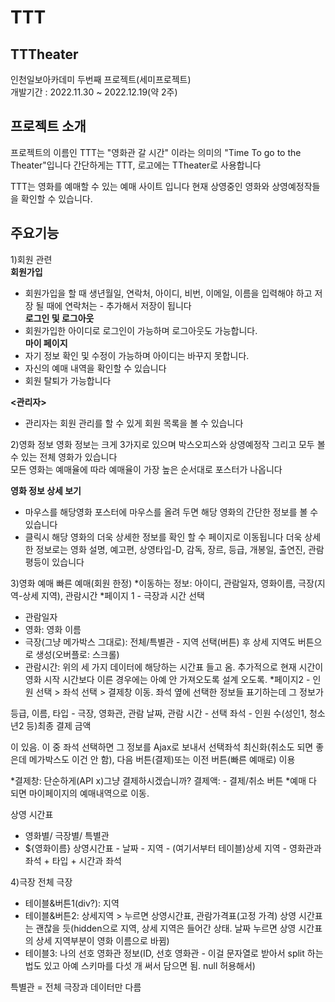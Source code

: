 # TTT

## TTTheater
인천일보아카데미 두번째 프로젝트(세미프로젝트) <br/>
개발기간 : 2022.11.30 ~ 2022.12.19(약 2주) <br/>

## 프로젝트 소개
프로젝트의 이름인 TTT는 "영화관 갈 시간" 이라는 의미의 "Time To go to the Theater"입니다
간단하게는 TTT, 로고에는 TTheater로 사용합니다

TTT는 영화를 예매할 수 있는 예매 사이트 입니다
현재 상영중인 영화와 상영예정작들을 확인할 수 있습니다. 

## 주요기능

1)회원 관련<br/>
 **회원가입**<br/>
 - 회원가입을 할 때 생년월일, 연락처, 아이디, 비번, 이메일, 이름을 입력해야 하고 저장 될 때에 연락처는 - 추가해서 저장이 됩니다 <br/>
**로그인 및 로그아웃**<br/>
 - 회원가입한 아이디로 로그인이 가능하며 로그아웃도 가능합니다.<br/>
**마이 페이지**<br/>
- 자기 정보 확인 및 수정이 가능하며 아이디는 바꾸지 못합니다.<br/>
- 자신의 예매 내역을 확인할 수 있습니다<br/>
- 회원 탈퇴가 가능합니다<br/>

**<관리자>**
 - 관리자는 회원 관리를 할 수 있게 회원 목록을 볼 수 있습니다 <br/>

2)영화 정보
영화 정보는 크게 3가지로 있으며 박스오피스와 상영예정작 그리고 모두 볼 수 있는 전체 영화가 있습니다<br/>
모든 영화는 예매율에 따라 예매율이 가장 높은 순서대로 포스터가 나옵니다 <br/>

**영화 정보 상세 보기**
- 마우스를 해당영화 포스터에 마우스를 올려 두면 해당 영화의 간단한 정보를 볼 수 있습니다
- 클릭시 해당 영화의 더욱 상세한 정보를 확인 할 수 페이지로 이동됩니다
  더욱 상세한 정보로는 영화 설명, 예고편, 상영타입-D, 감독, 장르, 등급, 개봉일, 출연진, 관람평등이 있습니다

3)영화 예매
빠른 예매(회원 한정)
*이동하는 정보: 아이디, 관람일자, 영화이름, 극장(지역-상세 지역), 관람시간
*페이지 1 - 극장과 시간 선택
- 관람일자
- 영화: 영화 이름
- 극장(그냥 메가박스 그대로): 전체/특별관 - 지역 선택(버튼) 후 상세 지역도 버튼으로 생성(오버플로: 스크롤)
- 관람시간: 위의 세 가지 데이터에 해당하는 시간표 들고 옴. 추가적으로 현재 시간이 영화 시작 시간보다 이른 경우에는
아예 안 가져오도록 설계
오도록.
*페이지2 - 인원 선택 > 좌석 선택 > 결제창 이동.
좌석 옆에 선택한 정보들 표기하는데 그 정보가

등급, 이름, 타입 - 극장, 영화관, 관람 날짜, 관람 시간 - 선택 좌석 - 인원 수(성인1, 청소년2 등)최종 결제 금액

이 있음. 이 중 좌석 선택하면 그 정보를 Ajax로 보내서 선택좌석 최신화(취소도 되면 좋은데 메가박스도 이건 안 함),
다음 버튼(결제)또는 이전 버튼(빠른 예매로) 이용
 
*결제창: 단순하게(API x)그냥 결제하시겠습니까? 결제액: - 결제/취소 버튼
*예매 다 되면 마이페이지의 예매내역으로 이동.

상영 시간표
- 영화별/ 극장별/ 특별관
- ${영화이름} 상영시간표 - 날짜 - 지역 - (여기서부터 테이블)상세 지역 - 영화관과 좌석 + 타입 + 시간과 좌석

4)극장
전체 극장
- 테이블&버튼1(div?): 지역
- 테이블&버튼2: 상세지역 > 누르면 상영시간표, 관람가격표(고정 가격)
상영 시간표는 괜찮을 듯(hidden으로 지역, 상세 지역은 들어간 상태. 날짜 누르면 상영 시간표의 상세 지역부분이 영화 이름으로 바뀜)
- 테이블3: 나의 선호 영화관 정보(ID, 선호 영화관 - 이걸 문자열로 받아서 split 하는 법도 있고 아예 스키마를 다섯 개 써서 담으면 됨. null 허용해서)

특별관 = 전체 극장과 데이터만 다름
